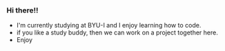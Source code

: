 ### Hi there!!

* I'm currently studying at BYU-I and I enjoy learning how to code.
* if you like a study buddy, then we can work on a project together here.
* Enjoy
